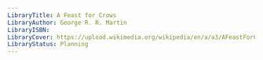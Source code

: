 ```yaml
---
LibraryTitle: A Feast for Crows
LibraryAuthor: George R. R. Martin
LibraryISBN: 
LibraryCover: https://upload.wikimedia.org/wikipedia/en/a/a3/AFeastForCrows.jpg
LibraryStatus: Planning
---
```

